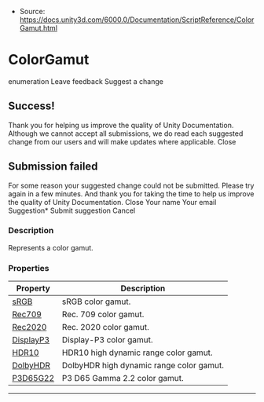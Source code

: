 * Source: https://docs.unity3d.com/6000.0/Documentation/ScriptReference/ColorGamut.html

# ColorGamut
enumeration
Leave feedback
Suggest a change
## Success!
Thank you for helping us improve the quality of Unity Documentation. Although we cannot accept all submissions, we do read each suggested change from our users and will make updates where applicable.
Close
## Submission failed
For some reason your suggested change could not be submitted. Please <a>try again</a> in a few minutes. And thank you for taking the time to help us improve the quality of Unity Documentation.
Close
Your name Your email Suggestion* Submit suggestion
Cancel
### Description
Represents a color gamut.
### Properties
Property | Description  
---|---  
[sRGB](https://docs.unity3d.com/6000.0/Documentation/ScriptReference/ColorGamut-sRGB.html) | sRGB color gamut.  
[Rec709](https://docs.unity3d.com/6000.0/Documentation/ScriptReference/ColorGamut.Rec709.html) | Rec. 709 color gamut.  
[Rec2020](https://docs.unity3d.com/6000.0/Documentation/ScriptReference/ColorGamut.Rec2020.html) | Rec. 2020 color gamut.  
[DisplayP3](https://docs.unity3d.com/6000.0/Documentation/ScriptReference/ColorGamut.DisplayP3.html) | Display-P3 color gamut.  
[HDR10](https://docs.unity3d.com/6000.0/Documentation/ScriptReference/ColorGamut.HDR10.html) | HDR10 high dynamic range color gamut.  
[DolbyHDR](https://docs.unity3d.com/6000.0/Documentation/ScriptReference/ColorGamut.DolbyHDR.html) | DolbyHDR high dynamic range color gamut.  
[P3D65G22](https://docs.unity3d.com/6000.0/Documentation/ScriptReference/ColorGamut.P3D65G22.html) | P3 D65 Gamma 2.2 color gamut.  
* * *
